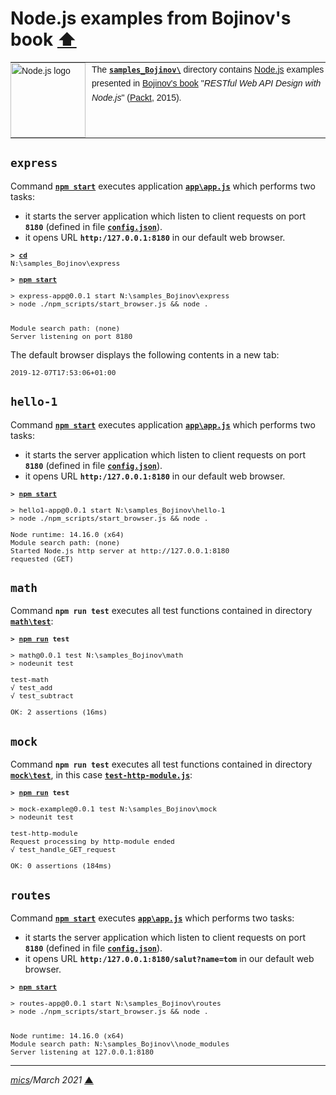 # <span id="top">Node.js examples from Bojinov's book</span> <span style="size:30%;"><a href="../README.md">⬆</a></span>

<table style="font-family:Helvetica,Arial;font-size:14px;line-height:1.6;">
  <tr>
  <td style="border:0;padding:0 10px 0 0;min-width:120px;"><a href="https://nodejs.org/"><img src="https://nodejs.org/static/images/logos/nodejs-new-pantone-black.svg" width="120" alt="Node.js logo"/></a></td>
  <td style="border:0;padding:0;vertical-align:text-top;">The <a href="."><strong><code>samples_Bojinov\</code></strong></a> directory contains <a href="https://nodejs.org/" alt="Node.js">Node.js</a> examples presented in <a href="https://www.amazon.com/RESTful-Web-API-Design-Node-JS/dp/1786469138">Bojinov's book</a> "<i>RESTful Web API Design with Node.js</i>" (<a href="https://www.packtpub.com/" rel="external" title="Packt Publishing">Packt</a>, 2015).</td>
  </tr>
</table>


## `express`

Command [**`npm start`**](./express/package.json) executes application [**`app\app.js`**](./express/app/app.js) which performs two tasks:

- it starts the server application which listen to client requests on port **`8180`** (defined in file [**`config.json`**](./express/config_TEMPLATE.json)).
- it opens URL **`http:/127.0.0.1:8180`** in our default web browser.

<pre style="font-size:80%;">
<b>&gt; <a href="https://docs.microsoft.com/en-us/windows-server/administration/windows-commands/cd">cd</a></b>
N:\samples_Bojinov\express
&nbsp;
<b>&gt; <a href="https://docs.npmjs.com/cli/v6/commands/npm-start">npm start</a></b>

> express-app@0.0.1 start N:\samples_Bojinov\express
> node ./npm_scripts/start_browser.js && node .


Module search path: (none)
Server listening on port 8180
</pre>

The default browser displays the following contents in a new tab:

<pre style="font-size:80%;">
2019-12-07T17:53:06+01:00
</pre>


## `hello-1`

Command [**`npm start`**](./hello-1/package.json) executes application [**`app\app.js`**](./hello-1/app/app.js) which performs two tasks:

- it starts the server application which listen to client requests on port **`8180`** (defined in file [**`config.json`**](./hello-1/config_TEMPLATE.json)).
- it opens URL **`http:/127.0.0.1:8180`** in our default web browser.

<pre style="font-size:80%;">
<b>&gt; <a href="https://docs.npmjs.com/cli/v6/commands/npm-start">npm start</a></b>

&gt; hello1-app@0.0.1 start N:\samples_Bojinov\hello-1
&gt; node ./npm_scripts/start_browser.js && node .</b>

Node runtime: 14.16.0 (x64)
Module search path: (none)
Started Node.js http server at http://127.0.0.1:8180
requested (GET)
</pre>


## `math`

Command **`npm run test`** executes all test functions contained in directory [**`math\test`**](math/test/):

<pre style="font-size:80%;">
<b>&gt; <a href="https://docs.npmjs.com/cli/v6/commands/npm-run-script">npm run</a> test</b>

&gt; math@0.0.1 test N:\samples_Bojinov\math
&gt; nodeunit test

test-math
√ test_add
√ test_subtract

OK: 2 assertions (16ms)
</pre>


## `mock`

Command **`npm run test`** executes all test functions contained in directory [**`mock\test`**](mock/test/), in this case [**`test-http-module.js`**](mock/test/test-http-module.js):

<pre style="font-size:80%;">
<b>&gt; <a href="https://docs.npmjs.com/cli/v6/commands/npm-run-script">npm run</a> test</b>

> mock-example@0.0.1 test N:\samples_Bojinov\mock
> nodeunit test

test-http-module
Request processing by http-module ended
√ test_handle_GET_request

OK: 0 assertions (184ms)
</pre>


## `routes`

Command [**`npm start`**](./routes/package.json) executes [**`app\app.js`**](./routes/app/app.js) which performs two tasks:

- it starts the server application which listen to client requests on port **`8180`** (defined in file [**`config.json`**](./routes/config_TEMPLATE.json)).
- it opens URL **`http:/127.0.0.1:8180/salut?name=tom`** in our default web browser.

<pre style="font-size:80%;">
<b>&gt; <a href="https://docs.npmjs.com/cli/v6/commands/npm-start">npm start</a></b>

&gt; routes-app@0.0.1 start N:\samples_Bojinov\routes
&gt; node ./npm_scripts/start_browser.js && node .</b>


Node runtime: 14.16.0 (x64)
Module search path: N:\samples_Bojinov\\node_modules
Server listening at 127.0.0.1:8180
</pre>

***

*[mics](https://lampwww.epfl.ch/~michelou/)/March 2021* [**&#9650;**](#top)
<span id="bottom">&nbsp;</span>
